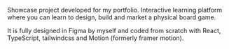 Showcase project developed for my portfolio.
Interactive learning platform where you can learn to design, build and market a physical board game.

It is fully designed in Figma by myself and coded from scratch with React, TypeScript, tailwindcss and Motion (formerly framer motion).